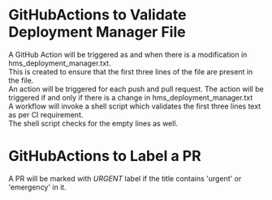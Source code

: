 # GitHubActions to Validate Deployment Manager File

A GitHub Action will be triggered as and when there is a modification in hms_deployment_manager.txt.   
This is created to ensure that the first three lines of the file are present in the file.  
An action will be triggered for each push and pull request. The action will be triggered if and only if there is a change in hms_deployment_manager.txt  
A workflow will invoke a shell script which validates the first three lines text as per CI requirement.  
The shell script checks for the empty lines as well.  

# GitHubActions to Label a PR

A PR will be marked with *URGENT* label if the title contains 'urgent' or 'emergency' in it.
